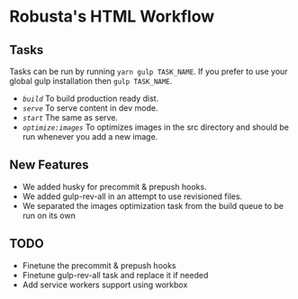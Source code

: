 # Robusta's HTML Workflow

## Tasks
  Tasks can be run by running `yarn gulp TASK_NAME`. If you prefer to use your global gulp installation then `gulp TASK_NAME`.
- *`build`* To build production ready dist.
- *`serve`* To serve content in dev mode.
- *`start`* The same as serve.
- *`optimize:images`* To optimizes images in the src directory and should be run whenever you add a new image.

## New Features
- We added husky for precommit & prepush hooks.
- We added gulp-rev-all in an attempt to use revisioned files.
- We separated the images optimization task from the build queue to be run on its own

## TODO
- Finetune the precommit & prepush hooks
- Finetune gulp-rev-all task and replace it if needed
- Add service workers support using workbox
